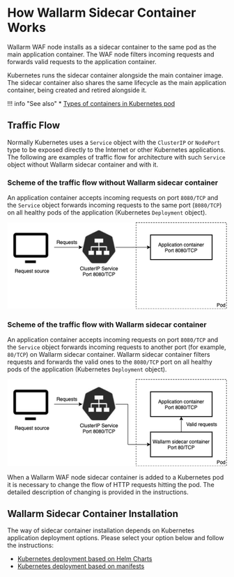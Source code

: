# How Wallarm Sidecar Container Works

Wallarm WAF node installs as a sidecar container to the same pod as the main application container. The WAF node filters incoming requests and forwards valid requests to the application container.

Kubernetes runs the sidecar container alongside the main container image. The sidecar container also shares the same lifecycle as the main application container, being created and retired alongside it.

!!! info "See also"
    * [Types of containers in Kubernetes pod](https://kubernetes.io/docs/concepts/workloads/pods/pod-overview/)

## Traffic Flow

Normally Kubernetes uses a `Service` object with the `ClusterIP` or `NodePort` type to be exposed directly to the Internet or other Kubernetes applications. The following are examples of traffic flow for architecture with such `Service` object without Wallarm sidecar container and with it.

### Scheme of the traffic flow without Wallarm sidecar container

An application container accepts incoming requests on port `8080/TCP` and the `Service` object forwards incoming requests to the same port (`8080/TCP`) on all healthy pods of the application (Kubernetes `Deployment` object).

![!Scheme of the traffic flow without Wallarm sidecar container](../../../images/admin-guides/kubernetes/requests-scheme-without-wallarm-sidecar.png)

### Scheme of the traffic flow with Wallarm sidecar container

An application container accepts incoming requests on port `8080/TCP` and the `Service` object forwards incoming requests to another port (for example, `80/TCP`) on Wallarm sidecar container. Wallarm sidecar container filters requests and forwards the valid ones to the `8080/TCP` port on all healthy pods of the application (Kubernetes `Deployment` object).

![!Scheme of the traffic flow with Wallarm sidecar container](../../../images/admin-guides/kubernetes/requests-scheme-with-wallarm-sidecar.png)

When a Wallarm WAF node sidecar container is added to a Kubernetes pod it is necessary to change the flow of HTTP requests hitting the pod. The detailed description of changing is provided in the instructions.

## Wallarm Sidecar Container Installation

The way of sidecar container installation depends on Kubernetes application deployment options. Please select your option below and follow the instructions:
* [Kubernetes deployment based on Helm Charts](wallarm-sidecar-container-helm.md)
* [Kubernetes deployment based on manifests](wallarm-sidecar-container-manifest.md)